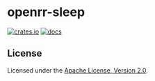 # openrr-sleep

[![crates.io](https://img.shields.io/crates/v/openrr-sleep.svg)](https://crates.io/crates/openrr-sleep) [![docs](https://docs.rs/openrr-sleep/badge.svg)](https://docs.rs/openrr-sleep)

## License

Licensed under the [Apache License, Version 2.0](LICENSE).
